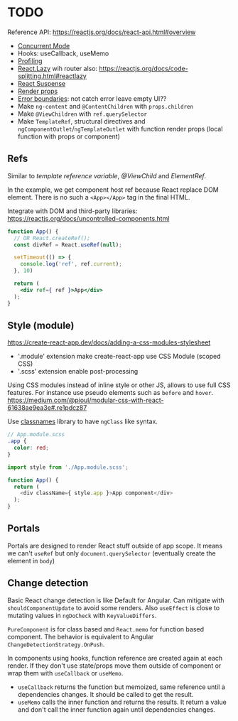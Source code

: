 # TODO

Reference API: https://reactjs.org/docs/react-api.html#overview

* [Concurrent Mode](https://reactjs.org/docs/concurrent-mode-intro.html)
* Hooks: useCallback, useMemo
* [Profiling](https://reactjs.org/docs/profiler.html)
* [React.Lazy](https://reactjs.org/docs/react-api.html#reactlazy) wih router also: https://reactjs.org/docs/code-splitting.html#reactlazy
* [React Suspense](https://reactjs.org/docs/react-api.html#reactsuspense)
* [Render props](https://reactjs.org/docs/render-props.html)
* [Error boundaries](https://reactjs.org/docs/error-boundaries.html): not catch error leave empty UI??
* Make `ng-content` and `@ContentChildren` with `props.children`
* Make `@ViewChildren` with `ref.querySelector` 
* Make `TemplateRef`, structural directives and `ngComponentOutlet`/`ngTemplateOutlet` with function render props (local function with props or component)

## Refs

Similar to *template reference variable*, *@ViewChild* and *ElementRef*.  

In the example, we get component host ref because React replace DOM element.
There is no such a `<App></App>` tag in the final HTML.

Integrate with DOM and third-party libraries: https://reactjs.org/docs/uncontrolled-components.html

```jsx
function App() {
  // OR React.createRef();
  const divRef = React.useRef(null);

  setTimeout(() => {
    console.log('ref', ref.current);
  }, 10)

  return (
    <div ref={ ref }>App</div>
  );
}
```

## Style (module)

https://create-react-app.dev/docs/adding-a-css-modules-stylesheet

* '.module' extension make create-react-app use CSS Module (scoped CSS)
* '.scss' extension enable post-processing

Using CSS modules instead of inline style or other JS, allows to use full CSS features.
For instance use pseudo elements such as `before` and `hover`.
https://medium.com/@pioul/modular-css-with-react-61638ae9ea3e#.re1pdcz87

Use [classnames](https://www.npmjs.com/package/classnames) library to have `ngClass` like syntax.

```scss
// App.module.scss
.app {
  color: red;
}
```

```js
import style from './App.module.scss';

function App() {
  return (
    <div className={ style.app }>App component</div>
  );
}
```

## Portals

Portals are designed to render React stuff outside of app scope.
It means we can't `useRef` but only `document.querySelector` (eventually create the element in `body`)

## Change detection

Basic React change detection is like Default for Angular.
Can mitigate with `shouldComponentUpdate` to avoid some renders.
Also `useEffect` is close to mutating values in `ngDoCheck` with `KeyValueDiffers`.  

`PureComponent` is for class based and `React.memo` for function based component.
The behavior is equivalent to Angular `ChangeDetectionStrategy.OnPush`.  

In components using hooks, function reference are created again at each render.
If they don't use state/props move them outside of component or wrap them with `useCallback` or `useMemo`. 

* `useCallback` returns the function but memoized, same reference until a dependencies changes. It should be called to get the result.
* `useMemo` calls the inner function and returns the results. It return a value and don't call the inner function again until dependencies changes.
